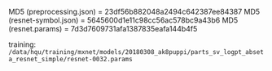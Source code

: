 MD5 (preprocessing.json) = 23df56b882048a2494c642387ee84387
MD5 (resnet-symbol.json) = 5645600d1e11c98cc56ac578bc9a43b6
MD5 (resnet.params) = 7d3d7609731afa1387835eafa144b4f5

training:
`/data/hqu/training/mxnet/models/20180308_ak8puppi/parts_sv_logpt_abseta_resnet_simple/resnet-0032.params`
